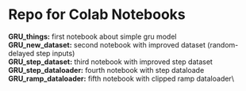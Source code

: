 # Repo for Colab Notebooks

**GRU_things:** first notebook about simple gru model\
**GRU_new_dataset:** second notebook with improved dataset (random-delayed step inputs)\
**GRU_step_dataset:** third notebook with improved step dataset\
**GRU_step_dataloader:** fourth notebook with step dataloade\
**GRU_ramp_dataloader:** fifth notebook with clipped ramp dataloader\
